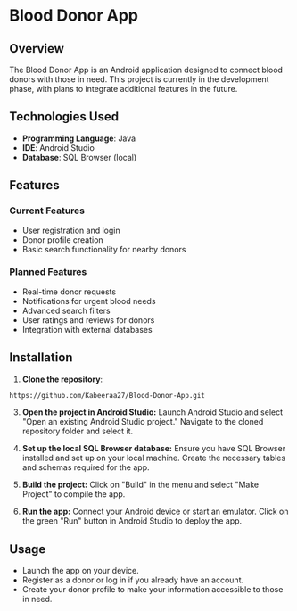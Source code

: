 # Blood Donor App

## Overview

The Blood Donor App is an Android application designed to connect blood donors with those in need. This project is currently in the development phase, with plans to integrate additional features in the future. 

## Technologies Used

- **Programming Language**: Java
- **IDE**: Android Studio
- **Database**: SQL Browser (local)

## Features

### Current Features
- User registration and login
- Donor profile creation
- Basic search functionality for nearby donors

### Planned Features
- Real-time donor requests
- Notifications for urgent blood needs
- Advanced search filters
- User ratings and reviews for donors
- Integration with external databases

## Installation

1. **Clone the repository**:
```bash
https://github.com/Kabeeraa27/Blood-Donor-App.git
```


3. **Open the project in Android Studio:**
  Launch Android Studio and select "Open an existing Android Studio project."
  Navigate to the cloned repository folder and select it.

4. **Set up the local SQL Browser database:**
  Ensure you have SQL Browser installed and set up on your local machine.
  Create the necessary tables and schemas required for the app.

5. **Build the project:**
   Click on "Build" in the menu and select "Make Project" to compile the app.

6. **Run the app:**
  Connect your Android device or start an emulator.
  Click on the green "Run" button in Android Studio to deploy the app.

## Usage
  - Launch the app on your device.
  - Register as a donor or log in if you already have an account.
  - Create your donor profile to make your information accessible to those in need.
